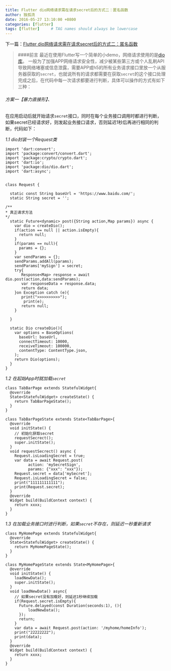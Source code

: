 ```yaml
---
title: Flutter dio网络请求需在请求secret后的方式二：匿名函数
author: 独孤流
date: 2016-05-27 13:10:00 +0800
categories: [flutter]
tags: [flutter]     # TAG names should always be lowercase
---
```


下一篇：[Flutter dio网络请求需在请求secret后的方式二：匿名函数](https://www.jianshu.com/p/45b2c1379130)

> ####前言
> 最近在使用Flutter写一个简单的小demo，网络请求使用的是[dio库](https://pub.dev/packages/dio)。
一般为了加强APP网络请求安全性，减少被某些第三方或个人乱刷API导致网络堵塞或信息泄露，需要APP或h5的所有业务请求接口里放一个从服务器获取的`secret`，也就说所有的请求都需要在获取`secret`的这个接口处理完成之后，在代码中每一次请求都要进行判断，具体可以操作的方式有如下三种：

###### 方案一【暴力直接形】、
在应用启动后就开始请求`secret`接口，同时在每个业务接口调用时都进行判断，如果secret已经请求好，则发起业务接口请求，否则延迟1秒后再进行相同的判断，代码如下：

*1.1 dio封装一个Request类*
```
import 'dart:convert';
import 'package:convert/convert.dart';
import 'package:crypto/crypto.dart';
import 'dart:io';
import 'package:dio/dio.dart';
import 'dart:async';


class Request {

  static const String baseUrl = 'https://www.baidu.com/';
  static String secret = '';

/**
* 真正请求方法
*/
  static Future<dynamic> post({String action,Map params}) async {
    var dio = createDio();
    if(action == null || action.isEmpty){
      return null;
    }
    if(params == null){
      params = {};
    }
    var sendParams = {};
    sendParams.addAll(params);
    sendParams['mySign'] = secret;
    try{
       Response<Map> response = await dio.post(action,data:sendParams);
       var responseData = response.data;
       return data;
    }on Exception catch (e){
       print(">>>>>>>>>>");
        print(e);
       return null;
    }
   
  }
 
  static Dio createDio(){
    var options = BaseOptions(
      baseUrl: baseUrl,
      connectTimeout: 10000,
      receiveTimeout: 100000,
      contentType: ContentType.json,
    );
    return Dio(options);
  }
}
```

*1.2 在起始App时就加载`secret`*
```
class TabBarPage extends StatefulWidget{
  @override
  State<StatefulWidget> createState() {
    return TabBarPageState();
  }
}

class TabBarPageState extends State<TabBarPage>{
  @override
  void initState() {
    // 初始化获取secret
    requestSecrect();
    super.initState();
  }
  void requestSecrect() async {
    Request.isLoadingSecret = true;
    var data = await Request.post(
          action: 'mySecretSign',
          params: {"xxx": "xxx"});
    Request.secret = data['mySecret'];
    Request.isLoadingSecret = false;
    print("111111111111");
    print(Request.secret);
  }
  @override
  Widget build(BuildContext context) {
    return xxxx;
  }
}
```
*1.3 在加载业务接口时进行判断，如果`secret`不存在，则延迟一秒重新请求*
```
class MyHomePage extends StatefulWidget{
  @override
  State<StatefulWidget> createState() {
    return MyHomePageState();
  }
}

class MyHomePageState extends State<MyHomePage>{
  @override
  void initState() {
    loadNewData();
    super.initState();
  }
  void loadNewData() async{
    // 如果secret没有加载好，则延迟1秒继续加载
    if(Request.secret.isEmpty){
      Future.delayed(const Duration(seconds:1), (){
          loadNewData();
      });
      return;
    }
    var data = await Request.post(action: '/myhome/homeInfo');
    print("22222222");
    print(data);
  }
  @override
  Widget build(BuildContext context) {
    return xxxx;
  }
}
```
